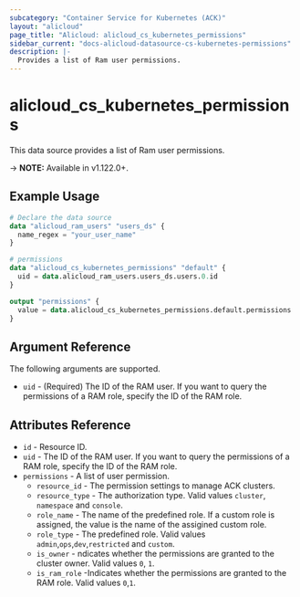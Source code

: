 ```yaml
---
subcategory: "Container Service for Kubernetes (ACK)"
layout: "alicloud"
page_title: "Alicloud: alicloud_cs_kubernetes_permissions"
sidebar_current: "docs-alicloud-datasource-cs-kubernetes-permissions"
description: |-
  Provides a list of Ram user permissions.
---
```


# alicloud\_cs\_kubernetes\_permissions

This data source provides a list of Ram user permissions.

-> **NOTE:** Available in v1.122.0+.

## Example Usage

```terraform
# Declare the data source
data "alicloud_ram_users" "users_ds" {
  name_regex = "your_user_name"
}

# permissions
data "alicloud_cs_kubernetes_permissions" "default" {
  uid = data.alicloud_ram_users.users_ds.users.0.id
}

output "permissions" {
  value = data.alicloud_cs_kubernetes_permissions.default.permissions
}
```

## Argument Reference

The following arguments are supported.
* `uid` - (Required) The ID of the RAM user. If you want to query the permissions of a RAM role, specify the ID of the RAM role.

## Attributes Reference

* `id` - Resource ID.
* `uid` - The ID of the RAM user. If you want to query the permissions of a RAM role, specify the ID of the RAM role.
* `permissions` - A list of user permission.
  * `resource_id` - The permission settings to manage ACK clusters. 
  * `resource_type` - The authorization type. Valid values `cluster`, `namespace` and `console`.
  * `role_name` - The name of the predefined role. If a custom role is assigned, the value is the name of the assigined custom role.
  * `role_type` - The predefined role. Valid values `admin`,`ops`,`dev`,`restricted` and `custom`.
  * `is_owner` - ndicates whether the permissions are granted to the cluster owner. Valid values `0`, `1`.
  * `is_ram_role` -Indicates whether the permissions are granted to the RAM role. Valid values `0`,`1`.
